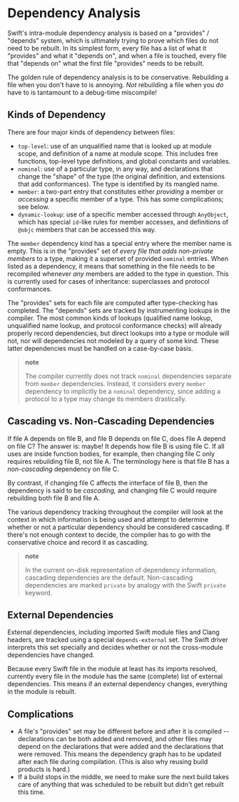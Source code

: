 Dependency Analysis
===================

Swift's intra-module dependency analysis is based on a "provides" /
"depends" system, which is ultimately trying to prove which files do not
need to be rebuilt. In its simplest form, every file has a list of what
it "provides" and what it "depends on", and when a file is touched,
every file that "depends on" what the first file "provides" needs to be
rebuilt.

The golden rule of dependency analysis is to be conservative. Rebuilding
a file when you don't have to is annoying. *Not* rebuilding a file when
you *do* have to is tantamount to a debug-time miscompile!

Kinds of Dependency
-------------------

There are four major kinds of dependency between files:

-   `top-level`: use of an unqualified name that is looked up at module
    scope, and definition of a name at module scope. This includes free
    functions, top-level type definitions, and global constants
    and variables.
-   `nominal`: use of a particular type, in any way, and declarations
    that change the "shape" of the type (the original definition, and
    extensions that add conformances). The type is identified by its
    mangled name.
-   `member`: a two-part entry that constitutes either *providing* a
    member or *accessing* a specific member of a type. This has some
    complications; see below.
-   `dynamic-lookup`: use of a specific member accessed through
    `AnyObject`, which has special `id`-like rules for member accesses,
    and definitions of `@objc` members that can be accessed this way.

The `member` dependency kind has a special entry where the member name
is empty. This is in the "provides" set of *every file that adds
non-private members* to a type, making it a superset of provided
`nominal` entries. When listed as a dependency, it means that something
in the file needs to be recompiled whenever *any* members are added to
the type in question. This is currently used for cases of inheritance:
superclasses and protocol conformances.

The "provides" sets for each file are computed after type-checking has
completed. The "depends" sets are tracked by instrumenting lookups in
the compiler. The most common kinds of lookups (qualified name lookup,
unqualified name lookup, and protocol conformance checks) will already
properly record dependencies, but direct lookups into a type or module
will not, nor will dependencies not modeled by a query of some kind.
These latter dependencies must be handled on a case-by-case basis.

> **note**
>
> The compiler currently does not track `nominal` dependencies separate
> from `member` dependencies. Instead, it considers every `member`
> dependency to implicitly be a `nominal` dependency, since adding a
> protocol to a type may change its members drastically.

Cascading vs. Non-Cascading Dependencies
----------------------------------------

If file A depends on file B, and file B depends on file C, does file A
depend on file C? The answer is: maybe! It depends how file B is using
file C. If all uses are inside function bodies, for example, then
changing file C only requires rebuilding file B, not file A. The
terminology here is that file B has a *non-cascading* dependency on file
C.

By contrast, if changing file C affects the interface of file B, then
the dependency is said to be *cascading,* and changing file C would
require rebuilding both file B and file A.

The various dependency tracking throughout the compiler will look at the
context in which information is being used and attempt to determine
whether or not a particular dependency should be considered cascading.
If there's not enough context to decide, the compiler has to go with the
conservative choice and record it as cascading.

> **note**
>
> In the current on-disk representation of dependency information,
> cascading dependencies are the default. Non-cascading dependencies are
> marked `private` by analogy with the Swift `private` keyword.

External Dependencies
---------------------

External dependencies, including imported Swift module files and Clang
headers, are tracked using a special `depends-external` set. The Swift
driver interprets this set specially and decides whether or not the
cross-module dependencies have changed.

Because every Swift file in the module at least has its imports
resolved, currently every file in the module has the same (complete)
list of external dependencies. This means if an external dependency
changes, everything in the module is rebuilt.

Complications
-------------

-   A file's "provides" set may be different before and after it is
    compiled --declarations can be both added and removed, and other
    files may depend on the declarations that were added and the
    declarations that were removed. This means the dependency graph has
    to be updated after each file during compilation. (This is also why
    reusing build products is hard.)
-   If a build stops in the middle, we need to make sure the next build
    takes care of anything that was scheduled to be rebuilt but didn't
    get rebuilt this time.
